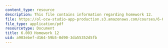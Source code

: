 ```yaml
---
content_type: resource
description: This file contains information regarding homework 12.
file: https://ol-ocw-studio-app-production.s3.amazonaws.com/courses/6-003-signals-and-systems-fall-2011/a903ebefd16459b50d903da55352d5fb_MIT6_003F11_hw12.pdf
file_type: application/pdf
resourcetype: Document
title: 6.003 Homework 12
uid: a903ebef-d164-59b5-0d90-3da55352d5fb
---
```


